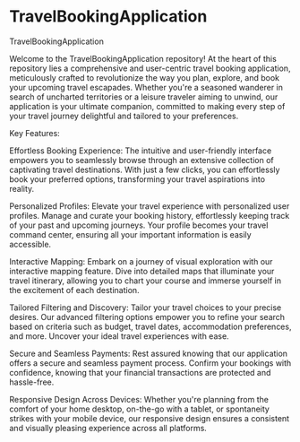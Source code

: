 # TravelBookingApplication

TravelBookingApplication

Welcome to the TravelBookingApplication repository! At the heart of this repository lies a comprehensive and user-centric travel booking application, meticulously crafted to revolutionize the way you plan, explore, and book your upcoming travel escapades. Whether you're a seasoned wanderer in search of uncharted territories or a leisure traveler aiming to unwind, our application is your ultimate companion, committed to making every step of your travel journey delightful and tailored to your preferences.

Key Features:

Effortless Booking Experience: The intuitive and user-friendly interface empowers you to seamlessly browse through an extensive collection of captivating travel destinations. With just a few clicks, you can effortlessly book your preferred options, transforming your travel aspirations into reality.

Personalized Profiles: Elevate your travel experience with personalized user profiles. Manage and curate your booking history, effortlessly keeping track of your past and upcoming journeys. Your profile becomes your travel command center, ensuring all your important information is easily accessible.

Interactive Mapping: Embark on a journey of visual exploration with our interactive mapping feature. Dive into detailed maps that illuminate your travel itinerary, allowing you to chart your course and immerse yourself in the excitement of each destination.

Tailored Filtering and Discovery: Tailor your travel choices to your precise desires. Our advanced filtering options empower you to refine your search based on criteria such as budget, travel dates, accommodation preferences, and more. Uncover your ideal travel experiences with ease.

Secure and Seamless Payments: Rest assured knowing that our application offers a secure and seamless payment process. Confirm your bookings with confidence, knowing that your financial transactions are protected and hassle-free.

Responsive Design Across Devices: Whether you're planning from the comfort of your home desktop, on-the-go with a tablet, or spontaneity strikes with your mobile device, our responsive design ensures a consistent and visually pleasing experience across all platforms.

